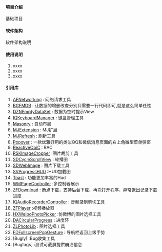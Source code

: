 #### 项目介绍
基础项目

#### 软件架构
软件架构说明


#### 使用说明

1. xxxx
2. xxxx
3. xxxx

#### 引用库
1. [AFNetworking](https://github.com/AFNetworking/AFNetworking) : 网络请求工具
2. [BGFMDB](https://github.com/huangzhibiao/BGFMDB) : 让数据的增删改查分别只需要一行代码即可,就是这么简单任性
3. [DZNEmptyDataSet](https://github.com/dzenbot/DZNEmptyDataSet) : 数据为空时提示View
4. [IQKeyboardManager](https://github.com/hackiftekhar/IQKeyboardManager) : 键盘管理工具
5. [Masonry](https://github.com/SnapKit/Masonry) : 自动布局
6. [MJExtension](https://github.com/CoderMJLee/MJExtension) : MJ扩展
7. [MJRefresh](https://github.com/CoderMJLee/MJRefresh) : 刷新工具
8. [Popover](https://github.com/lifution/Popover) : 一款优雅好用的类似QQ和微信消息页面的右上角微型菜单弹窗
9. [ReactiveObjC](https://github.com/ReactiveCocoa/ReactiveObjC) : RAC
10. [RSKImageCropper](https://github.com/ruslanskorb/RSKImageCropper) :图片裁剪工具
11. [SDCycleScrollView](https://github.com/gsdios/SDCycleScrollView) : 轮播图
12. [SDWebImage](https://github.com/rs/SDWebImage) : 图片下载工具
13. [SVProgressHUD](https://github.com/SVProgressHUD/SVProgressHUD) :HUD加载图
14. [Toast](https://github.com/scalessec/Toast) : 功能更加丰富的Hud
15. [WMPageController](https://github.com/wangmchn/WMPageController) :多控制器展示
16. [ZFDownload](https://github.com/renzifeng/ZFDownload) : 断点下载，支持后台下载，再次打开程序、异常退出记录下载进度
17. [IQAudioRecorderController](https://github.com/hackiftekhar/IQAudioRecorderController) : 音频录制剪切工具
18. [ZFPlayer](https://github.com/renzifeng/ZFPlayer) :视频播放器
19. [HXWeiboPhotoPicker](https://github.com/LoveZYForever/HXWeiboPhotoPicker) :仿微博的图片选择工具
20. [DACircularProgress](https://github.com/danielamitay/DACircularProgress) : 进度环
21. [ZLPhotoLib](https://github.com/MakeZL/ZLPhotoLib) : 图片选择工具
22. [FDFullscreenPopGesture](https://github.com/forkingdog/FDFullscreenPopGesture) : 导航栏返回上级手势
23. [Bugly] :Bug收集工具
24. [Bugtags] :测试可截屏提供崩溃信息
